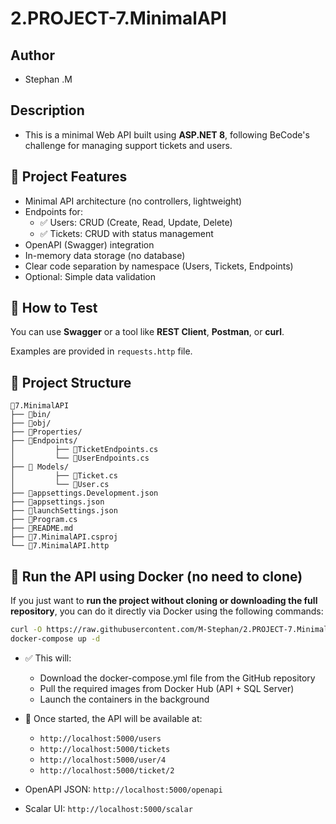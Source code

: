 ﻿# 2.PROJECT-7.MinimalAPI

## Author
- Stephan .M

## Description
- This is a minimal Web API built using **ASP.NET 8**, following BeCode's challenge for managing support tickets and users.

## 🚀 Project Features

- Minimal API architecture (no controllers, lightweight)
- Endpoints for:
  - ✅ Users: CRUD (Create, Read, Update, Delete)
  - ✅ Tickets: CRUD with status management
- OpenAPI (Swagger) integration
- In-memory data storage (no database)
- Clear code separation by namespace (Users, Tickets, Endpoints)
- Optional: Simple data validation

## 🧪 How to Test

You can use **Swagger** or a tool like **REST Client**, **Postman**, or **curl**.

Examples are provided in `requests.http` file.

## 📂 Project Structure
```plaintext
📁7.MinimalAPI
├── 📁bin/
├── 📁obj/
├── 📁Properties/
├── 📁Endpoints/
│         ├── 📄TicketEndpoints.cs
│         └── 📄UserEndpoints.cs
├── 📁 Models/
│         ├── 📄Ticket.cs
│         └── 📄User.cs
├── 📄appsettings.Development.json
├── 📄appsettings.json
├── 📄launchSettings.json
├── 📄Program.cs
├── 📄README.md
├── 📄7.MinimalAPI.csproj
└── 📄7.MinimalAPI.http
```

## 🐳 Run the API using Docker (no need to clone)

If you just want to **run the project without cloning or downloading the full repository**, you can do it directly via Docker using the following commands:

```bash
curl -O https://raw.githubusercontent.com/M-Stephan/2.PROJECT-7.MinimalAPI/main/docker-compose.yml
docker-compose up -d
```

- ✅ This will:
  - Download the docker-compose.yml file from the GitHub repository
  - Pull the required images from Docker Hub (API + SQL Server)
  - Launch the containers in the background

- 🔗 Once started, the API will be available at:
  - `http://localhost:5000/users`
  - `http://localhost:5000/tickets`
  - `http://localhost:5000/user/4`
  - `http://localhost:5000/ticket/2`

- OpenAPI JSON: `http://localhost:5000/openapi`
- Scalar UI: `http://localhost:5000/scalar`
